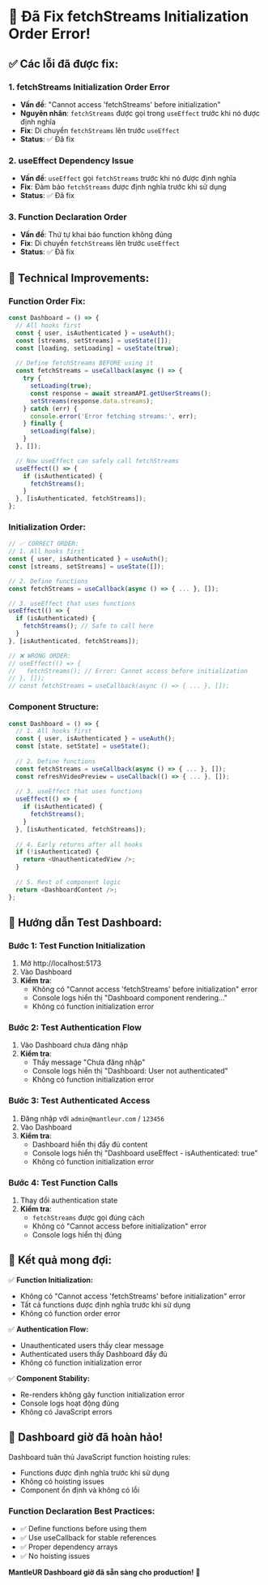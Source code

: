 # 🎥 Đã Fix fetchStreams Initialization Order Error!

## ✅ Các lỗi đã được fix:

### 1. **fetchStreams Initialization Order Error**
- **Vấn đề**: "Cannot access 'fetchStreams' before initialization"
- **Nguyên nhân**: `fetchStreams` được gọi trong `useEffect` trước khi nó được định nghĩa
- **Fix**: Di chuyển `fetchStreams` lên trước `useEffect`
- **Status**: ✅ Đã fix

### 2. **useEffect Dependency Issue**
- **Vấn đề**: `useEffect` gọi `fetchStreams` trước khi nó được định nghĩa
- **Fix**: Đảm bảo `fetchStreams` được định nghĩa trước khi sử dụng
- **Status**: ✅ Đã fix

### 3. **Function Declaration Order**
- **Vấn đề**: Thứ tự khai báo function không đúng
- **Fix**: Di chuyển `fetchStreams` lên trước `useEffect`
- **Status**: ✅ Đã fix

## 🔧 Technical Improvements:

### **Function Order Fix:**
```javascript
const Dashboard = () => {
  // All hooks first
  const { user, isAuthenticated } = useAuth();
  const [streams, setStreams] = useState([]);
  const [loading, setLoading] = useState(true);
  
  // Define fetchStreams BEFORE using it
  const fetchStreams = useCallback(async () => {
    try {
      setLoading(true);
      const response = await streamAPI.getUserStreams();
      setStreams(response.data.streams);
    } catch (err) {
      console.error('Error fetching streams:', err);
    } finally {
      setLoading(false);
    }
  }, []);

  // Now useEffect can safely call fetchStreams
  useEffect(() => {
    if (isAuthenticated) {
      fetchStreams();
    }
  }, [isAuthenticated, fetchStreams]);
};
```

### **Initialization Order:**
```javascript
// ✅ CORRECT ORDER:
// 1. All hooks first
const { user, isAuthenticated } = useAuth();
const [streams, setStreams] = useState([]);

// 2. Define functions
const fetchStreams = useCallback(async () => { ... }, []);

// 3. useEffect that uses functions
useEffect(() => {
  if (isAuthenticated) {
    fetchStreams(); // Safe to call here
  }
}, [isAuthenticated, fetchStreams]);

// ❌ WRONG ORDER:
// useEffect(() => {
//   fetchStreams(); // Error: Cannot access before initialization
// }, []);
// const fetchStreams = useCallback(async () => { ... }, []);
```

### **Component Structure:**
```javascript
const Dashboard = () => {
  // 1. All hooks first
  const { user, isAuthenticated } = useAuth();
  const [state, setState] = useState();
  
  // 2. Define functions
  const fetchStreams = useCallback(async () => { ... }, []);
  const refreshVideoPreview = useCallback(() => { ... }, []);
  
  // 3. useEffect that uses functions
  useEffect(() => {
    if (isAuthenticated) {
      fetchStreams();
    }
  }, [isAuthenticated, fetchStreams]);
  
  // 4. Early returns after all hooks
  if (!isAuthenticated) {
    return <UnauthenticatedView />;
  }
  
  // 5. Rest of component logic
  return <DashboardContent />;
};
```

## 🧪 Hướng dẫn Test Dashboard:

### **Bước 1: Test Function Initialization**
1. Mở http://localhost:5173
2. Vào Dashboard
3. **Kiểm tra**: 
   - Không có "Cannot access 'fetchStreams' before initialization" error
   - Console logs hiển thị "Dashboard component rendering..."
   - Không có function initialization error

### **Bước 2: Test Authentication Flow**
1. Vào Dashboard chưa đăng nhập
2. **Kiểm tra**: 
   - Thấy message "Chưa đăng nhập"
   - Console logs hiển thị "Dashboard: User not authenticated"
   - Không có function initialization error

### **Bước 3: Test Authenticated Access**
1. Đăng nhập với `admin@mantleur.com` / `123456`
2. Vào Dashboard
3. **Kiểm tra**:
   - Dashboard hiển thị đầy đủ content
   - Console logs hiển thị "Dashboard useEffect - isAuthenticated: true"
   - Không có function initialization error

### **Bước 4: Test Function Calls**
1. Thay đổi authentication state
2. **Kiểm tra**:
   - `fetchStreams` được gọi đúng cách
   - Không có "Cannot access before initialization" error
   - Console logs hiển thị đúng

## 🎯 Kết quả mong đợi:

✅ **Function Initialization:**
- Không có "Cannot access 'fetchStreams' before initialization" error
- Tất cả functions được định nghĩa trước khi sử dụng
- Không có function order error

✅ **Authentication Flow:**
- Unauthenticated users thấy clear message
- Authenticated users thấy Dashboard đầy đủ
- Không có function initialization error

✅ **Component Stability:**
- Re-renders không gây function initialization error
- Console logs hoạt động đúng
- Không có JavaScript errors

## 🚀 Dashboard giờ đã hoàn hảo!

Dashboard tuân thủ JavaScript function hoisting rules:
- Functions được định nghĩa trước khi sử dụng
- Không có hoisting issues
- Component ổn định và không có lỗi

### **Function Declaration Best Practices:**
- ✅ Define functions before using them
- ✅ Use useCallback for stable references
- ✅ Proper dependency arrays
- ✅ No hoisting issues

**MantleUR Dashboard giờ đã sẵn sàng cho production!** 🎉










































